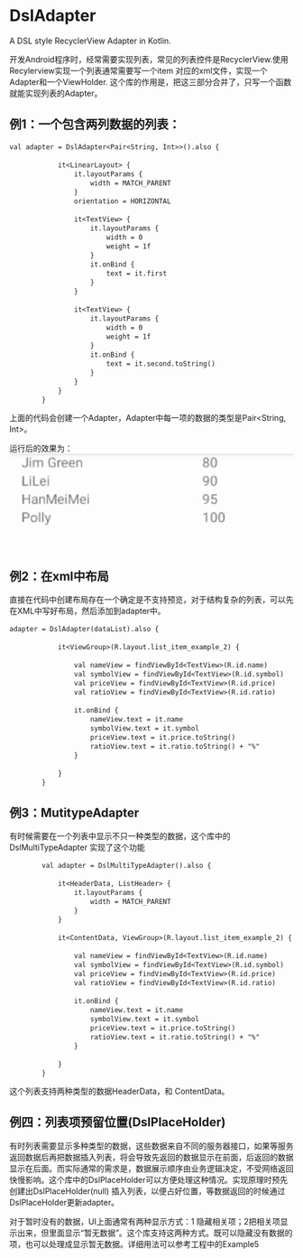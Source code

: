 # DslAdapter
A DSL style RecyclerView Adapter in Kotlin.

开发Android程序时，经常需要实现列表，常见的列表控件是RecyclerView.使用Recylerview实现一个列表通常需要写一个item 对应的xml文件，实现一个Adapter和一个ViewHolder.
这个库的作用是，把这三部分合并了，只写一个函数就能实现列表的Adapter。

## 例1：一个包含两列数据的列表：

```
val adapter = DslAdapter<Pair<String, Int>>().also {

            it<LinearLayout> {
                it.layoutParams {
                    width = MATCH_PARENT
                }
                orientation = HORIZONTAL
            
                it<TextView> {
                    it.layoutParams {
                        width = 0
                        weight = 1f
                    }
                    it.onBind {
                        text = it.first
                    }
                }

                it<TextView> {
                    it.layoutParams {
                        width = 0
                        weight = 1f
                    }
                    it.onBind {
                        text = it.second.toString()
                    }
                }
            }
        }
```
上面的代码会创建一个Adapter，Adapter中每一项的数据的类型是Pair<String, Int>。

运行后的效果为：
![](https://github.com/luuillu/DslAdapter/blob/master/image/example_1.png?raw=true)

## 例2：在xml中布局
直接在代码中创建布局存在一个确定是不支持预览，对于结构复杂的列表，可以先在XML中写好布局，然后添加到adapter中。

```
adapter = DslAdapter(dataList).also {

            it<ViewGroup>(R.layout.list_item_example_2) {

                val nameView = findViewById<TextView>(R.id.name)
                val symbolView = findViewById<TextView>(R.id.symbol)
                val priceView = findViewById<TextView>(R.id.price)
                val ratioView = findViewById<TextView>(R.id.ratio)

                it.onBind {
                    nameView.text = it.name
                    symbolView.text = it.symbol
                    priceView.text = it.price.toString()
                    ratioView.text = it.ratio.toString() + "%"
                }

            }
        }
```
## 例3：MutitypeAdapter
有时候需要在一个列表中显示不只一种类型的数据，这个库中的DslMultiTypeAdapter 实现了这个功能

```
        val adapter = DslMultiTypeAdapter().also {

            it<HeaderData, ListHeader> {
                it.layoutParams {
                    width = MATCH_PARENT
                }
            }

            it<ContentData, ViewGroup>(R.layout.list_item_example_2) {

                val nameView = findViewById<TextView>(R.id.name)
                val symbolView = findViewById<TextView>(R.id.symbol)
                val priceView = findViewById<TextView>(R.id.price)
                val ratioView = findViewById<TextView>(R.id.ratio)

                it.onBind {
                    nameView.text = it.name
                    symbolView.text = it.symbol
                    priceView.text = it.price.toString()
                    ratioView.text = it.ratio.toString() + "%"
                }

            }
        }
```
这个列表支持两种类型的数据HeaderData，和 ContentData。

## 例四：列表项预留位置(DslPlaceHolder)
有时列表需要显示多种类型的数据，这些数据来自不同的服务器接口，如果等服务返回数据后再把数据插入列表，将会导致先返回的数据显示在前面，后返回的数据显示在后面。而实际通常的需求是，数据展示顺序由业务逻辑决定，不受网络返回快慢影响。这个库中的DslPlaceHolder可以方便处理这种情况。实现原理时预先创建出DslPlaceHolder(null) 插入列表，以便占好位置，等数据返回的时候通过DslPlaceHolder更新adapter。

对于暂时没有的数据，UI上面通常有两种显示方式：1 隐藏相关项；2把相关项显示出来，但里面显示“暂无数据”。这个库支持这两种方式。既可以隐藏没有数据的项，也可以处理成显示暂无数据。详细用法可以参考工程中的Example5

